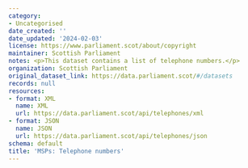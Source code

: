 ```yaml
---
category:
- Uncategorised
date_created: ''
date_updated: '2024-02-03'
license: https://www.parliament.scot/about/copyright
maintainer: Scottish Parliament
notes: <p>This dataset contains a list of telephone numbers.</p>
organization: Scottish Parliament
original_dataset_link: https://data.parliament.scot/#/datasets
records: null
resources:
- format: XML
  name: XML
  url: https://data.parliament.scot/api/telephones/xml
- format: JSON
  name: JSON
  url: https://data.parliament.scot/api/telephones/json
schema: default
title: 'MSPs: Telephone numbers'
---
```

